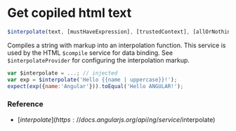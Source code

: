 # Get copiled html text

```javascript
$interpolate(text, [mustHaveExpression], [trustedContext], [allOrNothing]);
```

Compiles a string with markup into an interpolation function. This service is used by the HTML `$compile` service for data binding. See `$interpolateProvider` for configuring the interpolation markup.

```javascript
var $interpolate = ...; // injected
var exp = $interpolate('Hello {{name | uppercase}}!');
expect(exp({name:'Angular'})).toEqual('Hello ANGULAR!');
```

### Reference

* [$interpolate](https://docs.angularjs.org/api/ng/service/$interpolate)